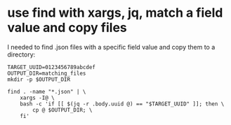 # use find with xargs, jq, match a field value and copy files

I needed to find .json files with a specific field value and copy them to a directory:

```
TARGET_UUID=0123456789abcdef
OUTPUT_DIR=matching_files
mkdir -p $OUTPUT_DIR

find . -name "*.json" | \
    xargs -I@ \
    bash -c 'if [[ $(jq -r .body.uuid @) == "$TARGET_UUID" ]]; then \
        cp @ $OUTPUT_DIR; \
    fi'
```

